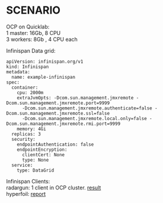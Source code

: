 # SCENARIO


OCP on Quicklab:  
1 master: 16Gb, 8 CPU  
3 workers: 8Gb , 4 CPU each  

Infinispan Data grid:
```
apiVersion: infinispan.org/v1
kind: Infinispan
metadata:
  name: example-infinispan
spec:
  container:
    cpu: 2000m
    extraJvmOpts: -Dcom.sun.management.jmxremote -Dcom.sun.management.jmxremote.port=9999
      -Dcom.sun.management.jmxremote.authenticate=false -Dcom.sun.management.jmxremote.ssl=false
      -Dcom.sun.management.jmxremote.local.only=false -Dcom.sun.management.jmxremote.rmi.port=9999
    memory: 4Gi
  replicas: 3
  security:
    endpointAuthentication: false
    endpointEncryption:
      clientCert: None
      type: None
  service:
    type: DataGrid
```

Infinispan Clients:  
radargun: 1 client in OCP cluster. [result](rg/html/index.html)  
hyperfoil: [report](hf/hyperfoil-zulip-benchmark-results.html)
